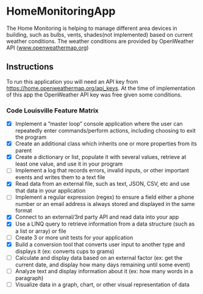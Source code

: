 # HomeMonitoringApp

The Home Monitoring is helping to manage different area devices in building,
such as bulbs, vents, shades(not implemented) based on current weather
conditions. The weather conditions are provided by OpenWeather API
(www.openweathermap.org)

## Instructions

To run this application you will need an API key from <https://home.openweathermap.org/api_keys>. At the time of implementation of this app the OpenWeather API key was free given some conditions.

### Code Louisville Feature Matrix

- [x] Implement a “master loop” console application where the user can repeatedly enter commands/perform actions, including choosing to exit the program
- [x] Create an additional class which inherits one or more properties from its parent
- [x] Create a dictionary or list, populate it with several values, retrieve at least one value, and use it in your program
- [ ] Implement a log that records errors, invalid inputs, or other important events and writes them to a text file
- [x] Read data from an external file, such as text, JSON, CSV, etc and use that data in your application
- [ ] Implement a regular expression (regex) to ensure a field either a phone number or an email address is always stored and displayed in the same format
- [x] Connect to an external/3rd party API and read data into your app
- [X] Use a LINQ query to retrieve information from a data structure (such as a list or array) or file
- [ ] Create 3 or more unit tests for your application
- [X] Build a conversion tool that converts user input to another type and displays it (ex: converts cups to grams)
- [ ] Calculate and display data based on an external factor (ex: get the current date, and display how many days remaining until some event)
- [ ] Analyze text and display information about it (ex: how many words in a paragraph)
- [ ] Visualize data in a graph, chart, or other visual representation of data
